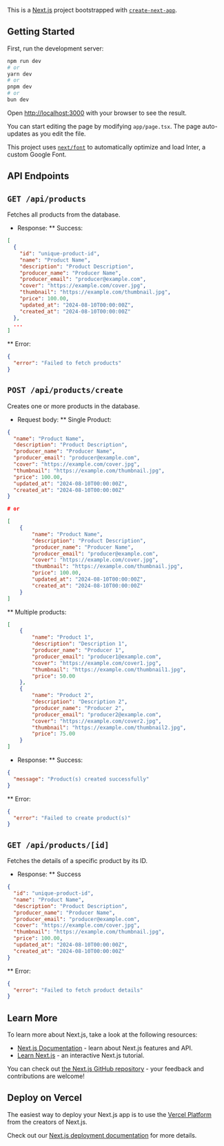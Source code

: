 This is a [Next.js](https://nextjs.org/) project bootstrapped with [`create-next-app`](https://github.com/vercel/next.js/tree/canary/packages/create-next-app).

## Getting Started

First, run the development server:

```bash
npm run dev
# or
yarn dev
# or
pnpm dev
# or
bun dev
```

Open [http://localhost:3000](http://localhost:3000) with your browser to see the result.

You can start editing the page by modifying `app/page.tsx`. The page auto-updates as you edit the file.

This project uses [`next/font`](https://nextjs.org/docs/basic-features/font-optimization) to automatically optimize and load Inter, a custom Google Font.


## API Endpoints
## `GET /api/products`
Fetches all products from the database.

* Response:
** Success:
```json
[
  {
    "id": "unique-product-id",
    "name": "Product Name",
    "description": "Product Description",
    "producer_name": "Producer Name",
    "producer_email": "producer@example.com",
    "cover": "https://example.com/cover.jpg",
    "thumbnail": "https://example.com/thumbnail.jpg",
    "price": 100.00,
    "updated_at": "2024-08-10T00:00:00Z",
    "created_at": "2024-08-10T00:00:00Z"
  },
  ...
]
```
** Error:
```json
{
  "error": "Failed to fetch products"
}
```

## `POST /api/products/create`
Creates one or more products in the database.

* Request body:
** Single Product:
```json
{
  "name": "Product Name",
  "description": "Product Description",
  "producer_name": "Producer Name",
  "producer_email": "producer@example.com",
  "cover": "https://example.com/cover.jpg",
  "thumbnail": "https://example.com/thumbnail.jpg",
  "price": 100.00,
  "updated_at": "2024-08-10T00:00:00Z",
  "created_at": "2024-08-10T00:00:00Z"
}

# or

[
    {
        "name": "Product Name",
        "description": "Product Description",
        "producer_name": "Producer Name",
        "producer_email": "producer@example.com",
        "cover": "https://example.com/cover.jpg",
        "thumbnail": "https://example.com/thumbnail.jpg",
        "price": 100.00,
        "updated_at": "2024-08-10T00:00:00Z",
        "created_at": "2024-08-10T00:00:00Z"
    }
]
```
** Multiple products:
```json
[
    {
        "name": "Product 1",
        "description": "Description 1",
        "producer_name": "Producer 1",
        "producer_email": "producer1@example.com",
        "cover": "https://example.com/cover1.jpg",
        "thumbnail": "https://example.com/thumbnail1.jpg",
        "price": 50.00
    },
    {
        "name": "Product 2",
        "description": "Description 2",
        "producer_name": "Producer 2",
        "producer_email": "producer2@example.com",
        "cover": "https://example.com/cover2.jpg",
        "thumbnail": "https://example.com/thumbnail2.jpg",
        "price": 75.00
    }
]
```

* Response:
** Success:
```json
{
  "message": "Product(s) created successfully"
}
```
** Error:
```json
{
  "error": "Failed to create product(s)"
}
```

## `GET /api/products/[id]`
Fetches the details of a specific product by its ID.

* Response:
** Success
```json
{
  "id": "unique-product-id",
  "name": "Product Name",
  "description": "Product Description",
  "producer_name": "Producer Name",
  "producer_email": "producer@example.com",
  "cover": "https://example.com/cover.jpg",
  "thumbnail": "https://example.com/thumbnail.jpg",
  "price": 100.00,
  "updated_at": "2024-08-10T00:00:00Z",
  "created_at": "2024-08-10T00:00:00Z"
}
```
** Error:
```json
{
  "error": "Failed to fetch product details"
}
```

## Learn More

To learn more about Next.js, take a look at the following resources:

- [Next.js Documentation](https://nextjs.org/docs) - learn about Next.js features and API.
- [Learn Next.js](https://nextjs.org/learn) - an interactive Next.js tutorial.

You can check out [the Next.js GitHub repository](https://github.com/vercel/next.js/) - your feedback and contributions are welcome!

## Deploy on Vercel

The easiest way to deploy your Next.js app is to use the [Vercel Platform](https://vercel.com/new?utm_medium=default-template&filter=next.js&utm_source=create-next-app&utm_campaign=create-next-app-readme) from the creators of Next.js.

Check out our [Next.js deployment documentation](https://nextjs.org/docs/deployment) for more details.

